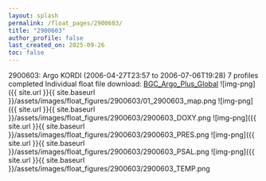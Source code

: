```yaml
---
layout: splash
permalink: /float_pages/2900603/
title: "2900603"
author_profile: false
last_created_on: 2025-09-26
toc: false
---
```

 
2900603: Argo KORDI (2006-04-27T23:57 to 2006-07-06T19:28)
7 profiles completed
Individual float file download: [BGC_Argo_Plus_Global](https://ftp.soest.hawaii.edu/bgc_argo_plus/Individual_Floats/outliers_removed/2900603_Sprof_processed.nc)
![img-png]({{ site.url }}{{ site.baseurl }}/assets/images/float_figures/2900603/01_2900603_map.png
![img-png]({{ site.url }}{{ site.baseurl }}/assets/images/float_figures/2900603/2900603_DOXY.png
![img-png]({{ site.url }}{{ site.baseurl }}/assets/images/float_figures/2900603/2900603_PRES.png
![img-png]({{ site.url }}{{ site.baseurl }}/assets/images/float_figures/2900603/2900603_PSAL.png
![img-png]({{ site.url }}{{ site.baseurl }}/assets/images/float_figures/2900603/2900603_TEMP.png
